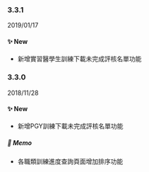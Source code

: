 ### 3.3.1
2019/01/17
#### :sparkles: New
- 新增實習醫學生訓練下載未完成評核名單功能

### 3.3.0
2018/11/28
#### :sparkles: New
- 新增PGY訓練下載未完成評核名單功能
##### :memo: Memo
- 各職類訓練進度查詢頁面增加排序功能
